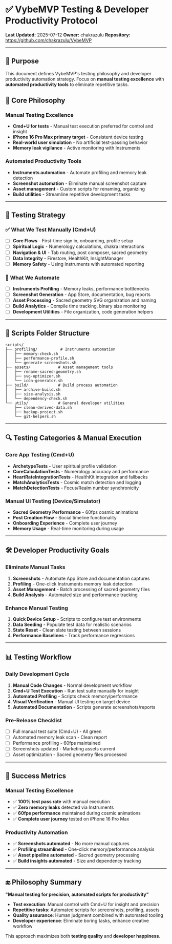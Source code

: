 # ✅ VybeMVP Testing & Developer Productivity Protocol

**Last Updated:** 2025-07-12
**Owner:** chakrazulu
**Repository:** https://github.com/chakrazulu/VybeMVP

---

## 🎯 Purpose
This document defines VybeMVP's testing philosophy and developer productivity automation strategy. Focus on **manual testing excellence** with **automated productivity tools** to eliminate repetitive tasks.

## 🧠 Core Philosophy

### **Manual Testing Excellence**
- **Cmd+U for tests** - Manual test execution preferred for control and insight
- **iPhone 16 Pro Max primary target** - Consistent device testing
- **Real-world user simulation** - No artificial test-passing behavior
- **Memory leak vigilance** - Active monitoring with Instruments

### **Automated Productivity Tools**
- **Instruments automation** - Automate profiling and memory leak detection
- **Screenshot automation** - Eliminate manual screenshot capture
- **Asset management** - Custom scripts for renaming, organizing
- **Build utilities** - Streamline repetitive development tasks

---

## 🧪 Testing Strategy

### ✅ **What We Test Manually (Cmd+U)**
- [ ] **Core Flows** - First-time sign in, onboarding, profile setup
- [ ] **Spiritual Logic** - Numerology calculations, chakra interactions
- [ ] **Navigation & UI** - Tab routing, post composer, sacred geometry
- [ ] **Data Integrity** - Firestore, HealthKit, InsightManager
- [ ] **Memory Safety** - Using Instruments with automated reporting

### 🔧 **What We Automate**
- [ ] **Instruments Profiling** - Memory leaks, performance bottlenecks
- [ ] **Screenshot Generation** - App Store, documentation, bug reports
- [ ] **Asset Processing** - Sacred geometry SVG organization and naming
- [ ] **Build Analytics** - Compile time tracking, binary size monitoring
- [ ] **Development Utilities** - File organization, code generation helpers

---

## 📁 Scripts Folder Structure

```
scripts/
├── profiling/          # Instruments automation
│   ├── memory-check.sh
│   ├── performance-profile.sh
│   └── generate-screenshots.sh
├── assets/            # Asset management tools
│   ├── rename-sacred-geometry.sh
│   ├── svg-optimizer.sh
│   └── icon-generator.sh
├── build/             # Build process automation
│   ├── archive-build.sh
│   ├── size-analysis.sh
│   └── dependency-check.sh
└── utils/             # General developer utilities
    ├── clean-derived-data.sh
    ├── backup-project.sh
    └── git-helpers.sh
```

---

## 🔍 Testing Categories & Manual Execution

### **Core App Testing (Cmd+U)**
- **ArchetypeTests** - User spiritual profile validation
- **CoreCalculationTests** - Numerology accuracy and performance
- **HeartRateIntegrationTests** - HealthKit integration and fallbacks
- **MatchAnalyticsTests** - Cosmic match detection and logging
- **MatchDetectionTests** - Focus/Realm number synchronicity

### **Manual UI Testing (Device/Simulator)**
- **Sacred Geometry Performance** - 60fps cosmic animations
- **Post Creation Flow** - Social timeline functionality
- **Onboarding Experience** - Complete user journey
- **Memory Usage** - Real-time monitoring during usage

---

## 🛠️ Developer Productivity Goals

### **Eliminate Manual Tasks**
1. **Screenshots** - Automate App Store and documentation captures
2. **Profiling** - One-click Instruments memory leak detection
3. **Asset Management** - Batch processing of sacred geometry files
4. **Build Analysis** - Automated size and performance tracking

### **Enhance Manual Testing**
1. **Quick Device Setup** - Scripts to configure test environments
2. **Data Seeding** - Populate test data for realistic scenarios
3. **State Reset** - Clean slate testing between sessions
4. **Performance Baselines** - Track performance regressions

---

## 📊 Testing Workflow

### **Daily Development Cycle**
1. **Manual Code Changes** - Normal development workflow
2. **Cmd+U Test Execution** - Run test suite manually for insight
3. **Automated Profiling** - Scripts check memory/performance
4. **Visual Verification** - Manual UI testing on target device
5. **Automated Documentation** - Scripts generate screenshots/reports

### **Pre-Release Checklist**
- [ ] Full manual test suite (Cmd+U) - All green
- [ ] Automated memory leak scan - Clean report
- [ ] Performance profiling - 60fps maintained
- [ ] Screenshots updated - Marketing assets current
- [ ] Asset optimization - Sacred geometry files processed

---

## 🎯 Success Metrics

### **Manual Testing Excellence**
- ✅ **100% test pass rate** with manual execution
- ✅ **Zero memory leaks** detected via Instruments
- ✅ **60fps performance** maintained during cosmic animations
- ✅ **Complete user journey** tested on iPhone 16 Pro Max

### **Productivity Automation**
- ✅ **Screenshots automated** - No more manual captures
- ✅ **Profiling streamlined** - One-click memory/performance analysis
- ✅ **Asset pipeline automated** - Sacred geometry processing
- ✅ **Build insights automated** - Size and dependency tracking

---

## 🔚 Philosophy Summary

**"Manual testing for precision, automated scripts for productivity"**

- **Test execution**: Manual control with Cmd+U for insight and precision
- **Repetitive tasks**: Automated scripts for screenshots, profiling, assets
- **Quality assurance**: Human judgment combined with automated tooling
- **Developer experience**: Eliminate boring tasks, enhance creative workflow

This approach maximizes both **testing quality** and **developer happiness**.
